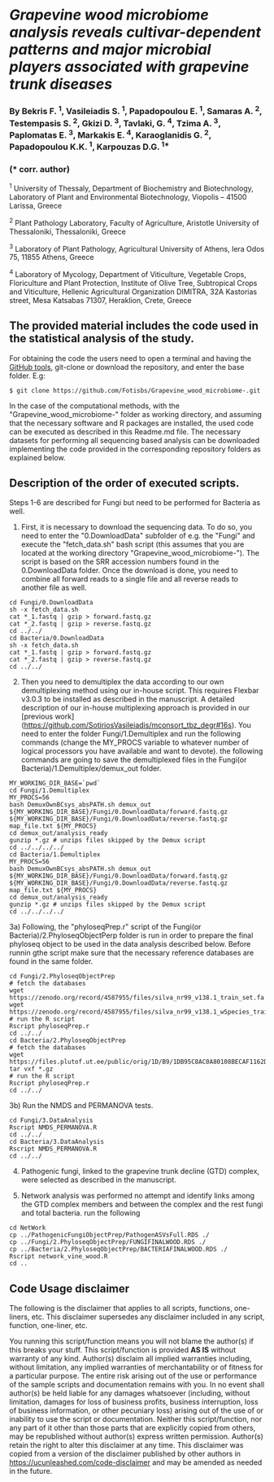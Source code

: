 # ***Grapevine wood microbiome analysis reveals cultivar-dependent patterns and major microbial players associated with grapevine trunk diseases***
### By Bekris F. <sup>1</sup>, Vasileiadis S. <sup>1</sup>, Papadopoulou E. <sup>1</sup>, Samaras A. <sup>2</sup>, Testempasis S. <sup>2</sup>, Gkizi D. <sup>3</sup>, Tavlaki, G. <sup>4</sup>, Tzima A. <sup>3</sup>, Paplomatas E. <sup>3</sup>, Markakis E. <sup>4</sup>, Karaoglanidis G. <sup>2</sup>, Papadopoulou K.K. <sup>1</sup>, Karpouzas D.G. <sup>1*</sup>

### (\* corr. author)


<sup>1</sup> University of Thessaly, Department of Biochemistry and Biotechnology, Laboratory of Plant and Environmental Biotechnology, Viopolis – 41500 Larissa, Greece

<sup>2</sup> Plant Pathology Laboratory, Faculty of Agriculture, Aristotle University of Thessaloniki, Thessaloniki, Greece

<sup>3</sup> Laboratory of Plant Pathology, Agricultural University of Athens, Iera Odos 75, 11855 Athens, Greece

<sup>4</sup> Laboratory of Mycology, Department of Viticulture, Vegetable Crops, Floriculture and Plant Protection, Institute of Olive Tree, Subtropical Crops and Viticulture, Hellenic Agricultural Organization DIMITRA, 32A Kastorias street, Mesa Katsabas 71307, Heraklion, Crete, Greece



## The provided material includes the code used in the statistical analysis of the study.

For obtaining the code the users need to open a terminal and having the [GitHub tools](https://github.com/git-guides/install-git), git-clone or download the repository, and enter the base folder. E.g:

```
$ git clone https://github.com/Fotisbs/Grapevine_wood_microbiome-.git
```

In the case of the computational methods, with the "Grapevine_wood_microbiome-" folder as working directory, and assuming that the necessary software and R packages are installed, the used code can be executed as described in this Readme.md file. The necessary datasets for performing all sequencing based analysis can be downloaded implementing the code provided in the corresponding repository folders as explained below.

## Description of the order of executed scripts.

Steps 1-6 are described for Fungi but need to be performed for Bacteria as well. 

1) First, it is necessary to download the sequencing data.
To do so, you need to enter the "0.DownloadData" subfolder of e.g. the "Fungi" and execute the "fetch_data.sh" bash script (this assumes that you are located at the working directory "Grapevine_wood_microbiome-").
The script is based on the SRR accession numbers found in the 0.DownloadData folder.
Once the download is done, you need to combine all forward reads to a single file and all reverse reads to another file as well.
```
cd Fungi/0.DownloadData
sh -x fetch_data.sh
cat *_1.fastq | gzip > forward.fastq.gz
cat *_2.fastq | gzip > reverse.fastq.gz
cd ../../
cd Bacteria/0.DownloadData
sh -x fetch_data.sh
cat *_1.fastq | gzip > forward.fastq.gz
cat *_2.fastq | gzip > reverse.fastq.gz
cd ../../
```

2) Then you need to demultiplex the data according to our own demultiplexing method using our in-house script.
This requires Flexbar v3.0.3 to be installed as described in the manuscript.
A detailed description of our in-house multiplexing approach is provided in our [previous work] (https://github.com/SotiriosVasileiadis/mconsort_tbz_degr#16s).
You need to enter the folder Fungi/1.Demultiplex and run the following commands (change the MY_PROCS variable to whatever number of logical processors you have available and want to devote).
the following commands are going to save the demultiplexed files in the Fungi(or Bacteria)/1.Demultiplex/demux_out folder.
```
MY_WORKING_DIR_BASE=`pwd`
cd Fungi/1.Demultiplex
MY_PROCS=56
bash DemuxOwnBCsys_absPATH.sh demux_out ${MY_WORKING_DIR_BASE}/Fungi/0.DownloadData/forward.fastq.gz ${MY_WORKING_DIR_BASE}/Fungi/0.DownloadData/reverse.fastq.gz map_file.txt ${MY_PROCS}
cd demux_out/analysis_ready
gunzip *.gz # unzips files skipped by the Demux script
cd ../../../../
cd Bacteria/1.Demultiplex
MY_PROCS=56
bash DemuxOwnBCsys_absPATH.sh demux_out ${MY_WORKING_DIR_BASE}/Fungi/0.DownloadData/forward.fastq.gz ${MY_WORKING_DIR_BASE}/Fungi/0.DownloadData/reverse.fastq.gz map_file.txt ${MY_PROCS}
cd demux_out/analysis_ready
gunzip *.gz # unzips files skipped by the Demux script
cd ../../../../
```
3a) Following, the "phyloseqPrep.r" script of the Fungi(or Bacteria)/2.PhyloseqObjectPerp folder is run in order to prepare the final phyloseq object to be used in the data analysis described below. Before runnin gthe script make sure that the necessary reference databases are found in the same folder.
```
cd Fungi/2.PhyloseqObjectPrep
# fetch the databases
wget https://zenodo.org/record/4587955/files/silva_nr99_v138.1_train_set.fa.gz
wget https://zenodo.org/record/4587955/files/silva_nr99_v138.1_wSpecies_train_set.fa.gz
# run the R script
Rscript phyloseqPrep.r
cd ../../
cd Bacteria/2.PhyloseqObjectPrep
# fetch the databases
wget https://files.plutof.ut.ee/public/orig/1D/B9/1DB95C8AC0A80108BECAF1162D761A8D379AF43E2A4295A3EF353DD1632B645B.gz
tar vxf *.gz
# run the R script
Rscript phyloseqPrep.r
cd ../../
```
3b) Run the NMDS and PERMANOVA tests.
```
cd Fungi/3.DataAnalysis
Rscript NMDS_PERMANOVA.R
cd ../../
cd Bacteria/3.DataAnalysis
Rscript NMDS_PERMANOVA.R
cd ../../
```

4) Pathogenic fungi, linked to the grapevine trunk decline (GTD) complex, were selected as described in the manuscript.

5) Network analysis was performed no attempt and identify links among the GTD complex members and between the complex and the rest fungi and total bacteria. run the following

```
cd NetWork
cp ../PathogenicFungiObjectPrep/PathogenASVsFull.RDS ./
cp ../Fungi/2.PhyloseqObjectPrep/FUNGIFINALWOOD.RDS ./
cp ../Bacteria/2.PhyloseqObjectPrep/BACTERIAFINALWOOD.RDS ./
Rscript network_vine_wood.R
cd ..
```


## Code Usage disclaimer<a name="disclaimer"></a>

The following is the disclaimer that applies to all scripts, functions, one-liners, etc. This disclaimer supersedes any disclaimer included in any script, function, one-liner, etc.

You running this script/function means you will not blame the author(s) if this breaks your stuff. This script/function is provided **AS IS** without warranty of any kind. Author(s) disclaim all implied warranties including, without limitation, any implied warranties of merchantability or of fitness for a particular purpose. The entire risk arising out of the use or performance of the sample scripts and documentation remains with you. In no event shall author(s) be held liable for any damages whatsoever (including, without limitation, damages for loss of business profits, business interruption, loss of business information, or other pecuniary loss) arising out of the use of or inability to use the script or documentation. Neither this script/function, nor any part of it other than those parts that are explicitly copied from others, may be republished without author(s) express written permission. Author(s) retain the right to alter this disclaimer at any time. This disclaimer was copied from a version of the disclaimer published by other authors in https://ucunleashed.com/code-disclaimer and may be amended as needed in the future.


